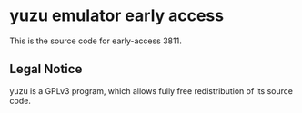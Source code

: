yuzu emulator early access
=============

This is the source code for early-access 3811.

## Legal Notice

yuzu is a GPLv3 program, which allows fully free redistribution of its source code.
